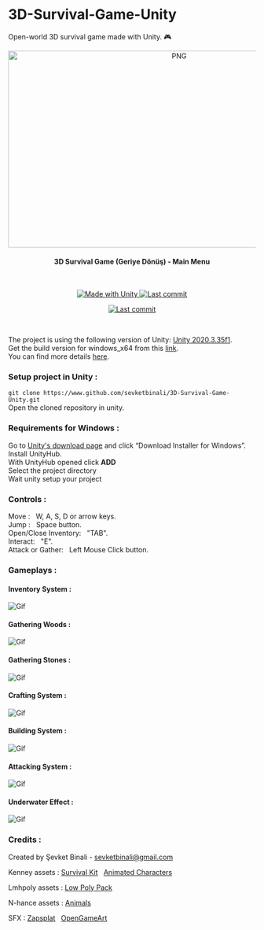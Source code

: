 # 3D-Survival-Game-Unity
Open-world 3D survival game made with Unity. 🎮 

<p align="center">
<img align="center" alt="PNG" src="https://github.com/sevketbinali/3D-Survival-Game-Unity/blob/master/Screenshots/Images/main_menu.jpg?raw=true" width="680" height="400" />
</p>

<h4 align="center"> 
	3D Survival Game (Geriye Dönüş) - Main Menu 
</h4>
 <br>




<p align="center">
 <a href="https://unity3d.com">
    <img alt="Made with Unity" src="https://img.shields.io/badge/Made%20with-Unity-57b9d3.svg?logo=unity">
    
 <a href="https://github.com/sevketbinali/3D-Survival-Game-Unity/commits">
     <img alt="Last commit" src="https://img.shields.io/github/last-commit/sevketbinali/3D-Survival-Game-Unity">
</p>


<p align="center">
<a href="https://github.com/sevketbinali/3D-Survival-Game-Unity/commits">
     <img alt="Last commit" src="https://img.shields.io/github/followers/sevketbinali?style=social">
</p>
</a>
	
<br>

The project is using the following version of Unity: [Unity 2020.3.35f1](https://unity3d.com/get-unity/download/archive). <br> 
Get the build version for windows_x64 from this [link](https://github.com/sevketbinali/3D-Survival-Game-Unity/releases/tag/alpha-v1.0). <br>
You can find more details [here](https://github.com/sevketbinali/3D-Survival-Game-Unity/blob/master/Documentation.pdf). 



### Setup project in Unity :
`git clone https://www.github.com/sevketbinali/3D-Survival-Game-Unity.git` <br>
Open the cloned repository in unity.

### Requirements for Windows :

 Go to [Unity's download page](https://store.unity.com/download) and click “Download Installer for Windows”.<br>
 Install UnityHub.<br>
 With UnityHub opened click **ADD**<br>
 Select the project directory<br>
 Wait unity setup your project

### Controls :
 Move  :&nbsp;&nbsp; W, A, S, D or arrow keys. <br>
 Jump :&nbsp;&nbsp; Space button. <br> 
 Open/Close Inventory:&nbsp;&nbsp; "TAB". <br>
 Interact:&nbsp;&nbsp; "E". <br>
 Attack or Gather:&nbsp;&nbsp; Left Mouse Click button.
	
### Gameplays :
	
#### Inventory System :	

![Gif](https://github.com/sevketbinali/3D-Survival-Game-Unity/blob/master/Screenshots/Gifs/inventory-and-pickup.gif)
	
#### Gathering Woods : 
	
![Gif](https://github.com/sevketbinali/3D-Survival-Game-Unity/blob/master/Screenshots/Gifs/gathering-woods.gif)
	
#### Gathering Stones : 
	
![Gif](https://github.com/sevketbinali/3D-Survival-Game-Unity/blob/master/Screenshots/Gifs/gathering-stones.gif)
	
#### Crafting System : 
	
![Gif](https://github.com/sevketbinali/3D-Survival-Game-Unity/blob/master/Screenshots/Gifs/crafting.gif)
	
#### Building System :

![Gif](https://github.com/sevketbinali/3D-Survival-Game-Unity/blob/master/Screenshots/Gifs/building-and-sleep.gif)
	
#### Attacking System : 

![Gif](https://github.com/sevketbinali/3D-Survival-Game-Unity/blob/master/Screenshots/Gifs/attacking.gif)
	
#### Underwater Effect : 

![Gif](https://github.com/sevketbinali/3D-Survival-Game-Unity/blob/master/Screenshots/Gifs/underwater-effect.gif)


### Credits : 

Created by Şevket Binali - sevketbinali@gmail.com

Kenney assets : [Survival Kit](https://www.kenney.nl/assets/survival-kit) &nbsp; [Animated Characters](https://www.kenney.nl/assets/animated-characters)

Lmhpoly assets : [Low Poly Pack](https://www.lmhpoly.com/unity-game-assets)

N-hance assets : [Animals](https://assetstore.unity.com/packages/3d/characters/animals/stylized-wild-animals-pack-159154)

SFX : [Zapsplat](https://www.zapsplat.com/?s=bear+&post_type=music&sound-effect-category-id=) &nbsp; [OpenGameArt](https://opengameart.org)
